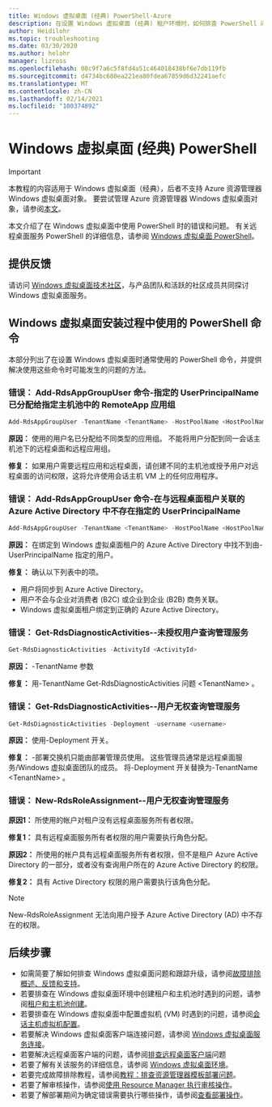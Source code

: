 ```yaml
---
title: Windows 虚拟桌面 (经典) PowerShell-Azure
description: 在设置 Windows 虚拟桌面 (经典) 租户环境时，如何排查 PowerShell 问题。
author: Heidilohr
ms.topic: troubleshooting
ms.date: 03/30/2020
ms.author: helohr
manager: lizross
ms.openlocfilehash: 08c9f7a6c5f8fd4a51c464018438bf6e7db119fb
ms.sourcegitcommit: d4734bc680ea221ea80fdea67859d6d32241aefc
ms.translationtype: MT
ms.contentlocale: zh-CN
ms.lasthandoff: 02/14/2021
ms.locfileid: "100374892"
---
```

# <a name="windows-virtual-desktop-classic-powershell"></a>Windows 虚拟桌面 (经典) PowerShell

>[!IMPORTANT]
>本教程的内容适用于 Windows 虚拟桌面（经典），后者不支持 Azure 资源管理器 Windows 虚拟桌面对象。 要尝试管理 Azure 资源管理器 Windows 虚拟桌面对象，请参阅[本文](../troubleshoot-powershell.md)。

本文介绍了在 Windows 虚拟桌面中使用 PowerShell 时的错误和问题。 有关远程桌面服务 PowerShell 的详细信息，请参阅 [Windows 虚拟桌面 PowerShell](/powershell/windows-virtual-desktop/overview)。

## <a name="provide-feedback"></a>提供反馈

请访问 [Windows 虚拟桌面技术社区](https://techcommunity.microsoft.com/t5/Windows-Virtual-Desktop/bd-p/WindowsVirtualDesktop)，与产品团队和活跃的社区成员共同探讨 Windows 虚拟桌面服务。

## <a name="powershell-commands-used-during-windows-virtual-desktop-setup"></a>Windows 虚拟桌面安装过程中使用的 PowerShell 命令

本部分列出了在设置 Windows 虚拟桌面时通常使用的 PowerShell 命令，并提供解决使用这些命令时可能发生的问题的方法。

### <a name="error-add-rdsappgroupuser-command----the-specified-userprincipalname-is-already-assigned-to-a-remoteapp-app-group-in-the-specified-host-pool"></a>错误： Add-RdsAppGroupUser 命令-指定的 UserPrincipalName 已分配给指定主机池中的 RemoteApp 应用组

```Powershell
Add-RdsAppGroupUser -TenantName <TenantName> -HostPoolName <HostPoolName> -AppGroupName 'Desktop Application Group' -UserPrincipalName <UserName>
```

**原因：** 使用的用户名已分配给不同类型的应用组。 不能将用户分配到同一会话主机池下的远程桌面和远程应用组。

**修复：** 如果用户需要远程应用和远程桌面，请创建不同的主机池或授予用户对远程桌面的访问权限，这将允许使用会话主机 VM 上的任何应用程序。

### <a name="error-add-rdsappgroupuser-command----the-specified-userprincipalname-doesnt-exist-in-the-azure-active-directory-associated-with-the-remote-desktop-tenant"></a>错误： Add-RdsAppGroupUser 命令-在与远程桌面租户关联的 Azure Active Directory 中不存在指定的 UserPrincipalName

```PowerShell
Add-RdsAppGroupUser -TenantName <TenantName> -HostPoolName <HostPoolName> -AppGroupName "Desktop Application Group" -UserPrincipalName <UserPrincipalName>
```

**原因：** 在绑定到 Windows 虚拟桌面租户的 Azure Active Directory 中找不到由-UserPrincipalName 指定的用户。

**修复：** 确认以下列表中的项。

- 用户将同步到 Azure Active Directory。
- 用户不会与企业对消费者 (B2C) 或企业到企业 (B2B) 商务关联。
- Windows 虚拟桌面租户绑定到正确的 Azure Active Directory。

### <a name="error-get-rdsdiagnosticactivities----user-isnt-authorized-to-query-the-management-service"></a>错误： Get-RdsDiagnosticActivities--未授权用户查询管理服务

```PowerShell
Get-RdsDiagnosticActivities -ActivityId <ActivityId>
```

**原因：** -TenantName 参数

**修复：** 用-TenantName Get-RdsDiagnosticActivities 问题 \<TenantName> 。

### <a name="error-get-rdsdiagnosticactivities----the-user-isnt-authorized-to-query-the-management-service"></a>错误： Get-RdsDiagnosticActivities--用户无权查询管理服务

```PowerShell
Get-RdsDiagnosticActivities -Deployment -username <username>
```

**原因：** 使用-Deployment 开关。

**修复：** -部署交换机只能由部署管理员使用。 这些管理员通常是远程桌面服务/Windows 虚拟桌面团队的成员。 将-Deployment 开关替换为-TenantName \<TenantName> 。

### <a name="error-new-rdsroleassignment----the-user-isnt-authorized-to-query-the-management-service"></a>错误： New-RdsRoleAssignment--用户无权查询管理服务

**原因1：** 所使用的帐户对租户没有远程桌面服务所有者权限。

**修复1：** 具有远程桌面服务所有者权限的用户需要执行角色分配。

**原因2：** 所使用的帐户具有远程桌面服务所有者权限，但不是租户 Azure Active Directory 的一部分，或者没有查询用户所在的 Azure Active Directory 的权限。

**修复2：** 具有 Active Directory 权限的用户需要执行该角色分配。

>[!Note]
>New-RdsRoleAssignment 无法向用户授予 Azure Active Directory (AD) 中不存在的权限。

## <a name="next-steps"></a>后续步骤

- 如需简要了解如何排查 Windows 虚拟桌面问题和跟踪升级，请参阅[故障排除概述、反馈和支持](troubleshoot-set-up-overview-2019.md)。
- 若要排查在 Windows 虚拟桌面环境中创建租户和主机池时遇到的问题，请参阅[租户和主机池创建](troubleshoot-set-up-issues-2019.md)。
- 若要排查在 Windows 虚拟桌面中配置虚拟机 (VM) 时遇到的问题，请参阅[会话主机虚拟机配置](troubleshoot-vm-configuration-2019.md)。
- 若要解决 Windows 虚拟桌面客户端连接问题，请参阅 [Windows 虚拟桌面服务连接](troubleshoot-service-connection-2019.md)。
- 若要解决远程桌面客户端的问题，请参阅[排查远程桌面客户端](../troubleshoot-client.md)问题
- 若要了解有关该服务的详细信息，请参阅 [Windows 虚拟桌面环境](environment-setup-2019.md)。
- 若要完成故障排除教程，请参阅[教程：排查资源管理器模板部署问题](../../azure-resource-manager/templates/template-tutorial-troubleshoot.md)。
- 若要了解审核操作，请参阅[使用 Resource Manager 执行审核操作](../../azure-resource-manager/management/view-activity-logs.md)。
- 若要了解部署期间为确定错误需要执行哪些操作，请参阅[查看部署操作](../../azure-resource-manager/templates/deployment-history.md)。
